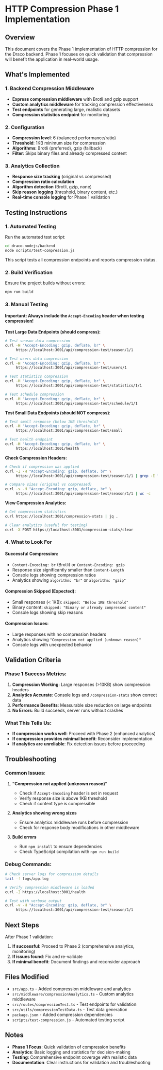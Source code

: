 # HTTP Compression Phase 1 Implementation

## Overview
This document covers the Phase 1 implementation of HTTP compression for the Draco backend. Phase 1 focuses on quick validation that compression will benefit the application in real-world usage.

## What's Implemented

### 1. Backend Compression Middleware
- **Express compression middleware** with Brotli and gzip support
- **Custom analytics middleware** for tracking compression effectiveness
- **Test endpoints** for generating large, realistic datasets
- **Compression statistics endpoint** for monitoring

### 2. Configuration
- **Compression level**: 6 (balanced performance/ratio)
- **Threshold**: 1KB minimum size for compression
- **Algorithms**: Brotli (preferred), gzip (fallback)
- **Filter**: Skips binary files and already compressed content

### 3. Analytics Collection
- **Response size tracking** (original vs compressed)
- **Compression ratio calculation**
- **Algorithm detection** (Brotli, gzip, none)
- **Skip reason logging** (threshold, binary content, etc.)
- **Real-time console logging** for Phase 1 validation

## Testing Instructions

### 1. Automated Testing
Run the automated test script:
```bash
cd draco-nodejs/backend
node scripts/test-compression.js
```

This script tests all compression endpoints and reports compression status.

### 2. Build Verification
Ensure the project builds without errors:
```bash
npm run build
```

### 3. Manual Testing

#### **Important**: Always include the `Accept-Encoding` header when testing compression!

**Test Large Data Endpoints (should compress):**
```bash
# Test season data compression
curl -H "Accept-Encoding: gzip, deflate, br" \
     https://localhost:3001/api/compression-test/season/1/1

# Test users data compression  
curl -H "Accept-Encoding: gzip, deflate, br" \
     https://localhost:3001/api/compression-test/users/1

# Test statistics compression
curl -H "Accept-Encoding: gzip, deflate, br" \
     https://localhost:3001/api/compression-test/statistics/1/1

# Test schedule compression
curl -H "Accept-Encoding: gzip, deflate, br" \
     https://localhost:3001/api/compression-test/schedule/1/1
```

**Test Small Data Endpoints (should NOT compress):**
```bash
# Test small response (below 1KB threshold)
curl -H "Accept-Encoding: gzip, deflate, br" \
     https://localhost:3001/api/compression-test/small

# Test health endpoint
curl -H "Accept-Encoding: gzip, deflate, br" \
     https://localhost:3001/health
```

**Check Compression Headers:**
```bash
# Check if compression was applied
curl -I -H "Accept-Encoding: gzip, deflate, br" \
     https://localhost:3001/api/compression-test/season/1/1 | grep -E "(Content-Encoding|Content-Length)"

# Compare sizes (original vs compressed)
curl -s -H "Accept-Encoding: gzip, deflate, br" \
     https://localhost:3001/api/compression-test/season/1/1 | wc -c
```

**View Compression Analytics:**
```bash
# Get compression statistics
curl https://localhost:3001/compression-stats | jq .

# Clear analytics (useful for testing)
curl -X POST https://localhost:3001/compression-stats/clear
```

### 4. What to Look For

#### **Successful Compression:**
- `Content-Encoding: br` (Brotli) or `Content-Encoding: gzip`
- Response size significantly smaller than `Content-Length`
- Console logs showing compression ratios
- Analytics showing `algorithm: "br"` or `algorithm: "gzip"`

#### **Compression Skipped (Expected):**
- Small responses (< 1KB): `skipped: "Below 1KB threshold"`
- Binary content: `skipped: "Binary or already compressed content"`
- Console logs showing skip reasons

#### **Compression Issues:**
- Large responses with no compression headers
- Analytics showing `"Compression not applied (unknown reason)"`
- Console logs with unexpected behavior

## Validation Criteria

### Phase 1 Success Metrics:
1. **Compression Working**: Large responses (>10KB) show compression headers
2. **Analytics Accurate**: Console logs and `/compression-stats` show correct data
3. **Performance Benefits**: Measurable size reduction on large endpoints
4. **No Errors**: Build succeeds, server runs without crashes

### What This Tells Us:
- **If compression works well**: Proceed with Phase 2 (enhanced analytics)
- **If compression provides minimal benefit**: Reconsider implementation
- **If analytics are unreliable**: Fix detection issues before proceeding

## Troubleshooting

### Common Issues:

1. **"Compression not applied (unknown reason)"**
   - Check if `Accept-Encoding` header is set in request
   - Verify response size is above 1KB threshold
   - Check if content type is compressible

2. **Analytics showing wrong sizes**
   - Ensure analytics middleware runs before compression
   - Check for response body modifications in other middleware

3. **Build errors**
   - Run `npm install` to ensure dependencies
   - Check TypeScript compilation with `npm run build`

### Debug Commands:
```bash
# Check server logs for compression details
tail -f logs/app.log

# Verify compression middleware is loaded
curl -I https://localhost:3001/health

# Test with verbose output
curl -v -H "Accept-Encoding: gzip, deflate, br" \
     https://localhost:3001/api/compression-test/season/1/1
```

## Next Steps

After Phase 1 validation:

1. **If successful**: Proceed to Phase 2 (comprehensive analytics, monitoring)
2. **If issues found**: Fix and re-validate
3. **If minimal benefit**: Document findings and reconsider approach

## Files Modified

- `src/app.ts` - Added compression middleware and analytics
- `src/middleware/compressionAnalytics.ts` - Custom analytics middleware
- `src/routes/compressionTest.ts` - Test endpoints for validation
- `src/utils/compressionTestData.ts` - Test data generation
- `package.json` - Added compression dependencies
- `scripts/test-compression.js` - Automated testing script

## Notes

- **Phase 1 Focus**: Quick validation of compression benefits
- **Analytics**: Basic logging and statistics for decision-making
- **Testing**: Comprehensive endpoint coverage with realistic data
- **Documentation**: Clear instructions for validation and troubleshooting
